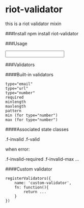 # riot-validator
this is a riot validator mixin

###Install
    npm install riot-validator

###Usage
    <test>
        <form name="my_form">
            <input required/>
        </form>
        <script>
            this.mixin('form');
            this.useForm();
            //...
        </script>
    </test>

###Validators

####Built-in validators

    type="email"
    type="url"
    type="number"
    required
    minlength
    maxlength
    pattern
    min (for type="number")
    max (for type="number")

####Associated state classes

.f-invalid .f-valid
    
when error:
    
.f-invalid-required .f-invalid-max  ...

####Custom validator

    registerValidators({
        name: 'custom-validator',
        fn: function(){
            return ...
        }
    })
